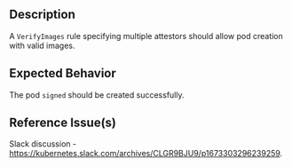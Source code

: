 ## Description

A `VerifyImages` rule specifying multiple attestors should allow pod creation with valid images.

## Expected Behavior

The pod `signed` should be created successfully.

## Reference Issue(s)

Slack discussion - https://kubernetes.slack.com/archives/CLGR9BJU9/p1673303296239259.